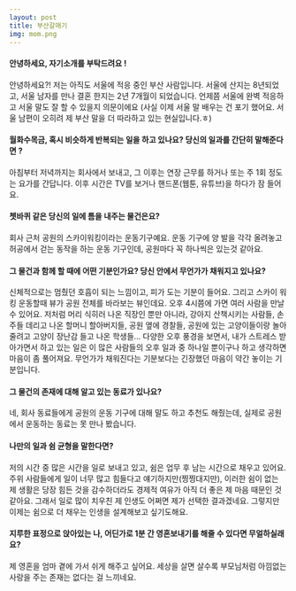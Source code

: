 ```yaml
---
layout: post
title: 부산갈매기
img: mom.png 
---
```



#### 안녕하세요, 자기소개를 부탁드려요 !

안녕하세요?! 저는 아직도 서울에 적응 중인 부산 사람입니다. 서울에 산지는 8년되었고, 서울 남자를 만나 결혼 한지는 2년 7개월이 되었습니다.
언제쯤 서울에 완벽 적응하고 서울 말도 잘 할 수 있을지 의문이에요 (사실 이제 서울 말 배우는 건 포기 했어요. 서울 남편이 오히려 제 부산 말을 더 따라하고 있는 현실입니다.ㅎ) 

#### 월화수목금, 혹시 비슷하게 반복되는 일을 하고 있나요? 당신의 일과를 간단히 말해준다면 ?

아침부터 저녁까지는 회사에서 보내고, 그 이후는 연장 근무를 하거나 또는 주 1회 정도는 요가를 간답니다.
이후 시간은 TV를 보거나 핸드폰(웹툰, 유튜브)을 하다가 잠 들어요.

#### 쳇바퀴 같은 당신의 일에 틈을 내주는 물건은요?

회사 근처 공원의 스카이워킹이라는 운동기구예요.
운동 기구에 양 발을 각각 올려놓고 허공에서 걷는 동작을 하는 운동 기구인데, 공원마다 꼭 하나씩은 있는것 같아요.

#### 그 물건과 함께 할 때에 어떤 기분인가요? 당신 안에서 무언가가 채워지고 있나요?

신체적으로는 멈췄던 호흡이 되는 느낌이고, 피가 도는 기분이 들어요. 
그리고 스카이 워킹 운동할때 뷰가 공원 전체를 바라보는 뷰인데요. 오후 4시쯤에 가면 여러 사람을 만날 수 있어요. 저처럼 머리 식히러 나온 직장인 뿐만 아니라, 강아지 산책시키는 사람들, 손주들 데리고 나온 할머니 할아버지들, 공원 옆에 경찰들, 공원에 있는 고양이들이랑 놀아줄려고 고양이 장난감 들고 나온 학생들... 다양한 오후 풍경을 보면서, 내가 스트레스 받아가면서 하고 있는 일은 이 많은 사람들의 오후 일과 중 하나일 뿐이구나 하고 생각하면 마음이 좀 풀어져요. 무언가가 채워진다는 기분보다는 긴장했던 마음이 약간 놓이는 기분입니다.
#### 그 물건의 존재에 대해 알고 있는 동료가 있나요?

네, 회사 동료들에게 공원의 운동 기구에 대해 말도 하고 추천도 해줬는데, 실제로 공원에서 운동하는 동료는 못 만나 봤습니다.

#### 나만의 일과 쉼 균형을 말한다면?

저의 시간 중 많은 시간을 일로 보내고 있고, 쉼은 업무 후 남는 시간으로 채우고 있어요.
주위 사람들에게 일이 너무 많고 힘들다고 얘기하지만(찡찡대지만), 이러한 쉼이 없는 제 생활은 당장 힘든 것을 감수하더라도 경제적 여유가 아직 더 좋은 제 마음 때문인 것 같아요. 그래서 일로 많이 치우친 제 인생도 어쩌면 제가 선택한 결과겠네요. 그렇지만 이제는 쉼으로 더 채우는 인생을 설계해보고 싶기도해요. 

#### 지루한 표정으로 앉아있는 나, 어딘가로 1분 간 영혼보내기를 해줄 수 있다면 무얼하실래요?

제 영혼을 엄마 곁에 가서 쉬게 해주고 싶어요. 세상을 살면 살수록 부모님처럼 아낌없는 사랑을 주는 존재는 없다는 걸 느끼네요. 

